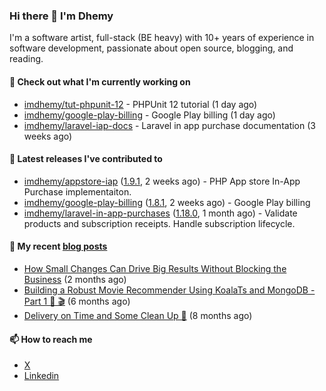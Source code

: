 ### Hi there 👋 I'm Dhemy

I'm a software artist, full-stack (BE heavy) with 10+ years of experience in software development,
passionate about open source, blogging, and reading.

#### 👷 Check out what I'm currently working on

- [imdhemy/tut-phpunit-12](https://github.com/imdhemy/tut-phpunit-12) - PHPUnit 12 tutorial (1 day ago)
- [imdhemy/google-play-billing](https://github.com/imdhemy/google-play-billing) - Google Play billing (1 day ago)
- [imdhemy/laravel-iap-docs](https://github.com/imdhemy/laravel-iap-docs) - Laravel in app purchase documentation (3 weeks ago)

#### 🔭 Latest releases I've contributed to

- [imdhemy/appstore-iap](https://github.com/imdhemy/appstore-iap) ([1.9.1](https://github.com/imdhemy/appstore-iap/releases/tag/1.9.1), 2 weeks ago) - PHP App store In-App Purchase implementaiton.
- [imdhemy/google-play-billing](https://github.com/imdhemy/google-play-billing) ([1.8.1](https://github.com/imdhemy/google-play-billing/releases/tag/1.8.1), 2 weeks ago) - Google Play billing
- [imdhemy/laravel-in-app-purchases](https://github.com/imdhemy/laravel-in-app-purchases) ([1.18.0](https://github.com/imdhemy/laravel-in-app-purchases/releases/tag/1.18.0), 1 month ago) - Validate products and subscription receipts. Handle subscription lifecycle.

#### 📜 My recent [blog posts](https://imdhemy.com/)

- [How Small Changes Can Drive Big Results Without Blocking the Business](https://imdhemy.com/blog/generic/lean-incremental-changes-vs-big-bang-rerwites.html/) (2 months ago)
- [Building a Robust Movie Recommender Using KoalaTs and MongoDB - Part 1 🐨 🎬](https://imdhemy.com/blog/nodejs/robust-movie-recommender-koalats-mongodb-part-1.html/) (6 months ago)
- [Delivery on Time and Some Clean Up 🧹](https://imdhemy.com/blog/generic/delivery-on-time-and-cleanup.html/) (8 months ago)

#### 📫 How to reach me

- [X](https://twitter.com/imdhemy)
- [Linkedin](https://linkedin.com/in/imdhemy)
